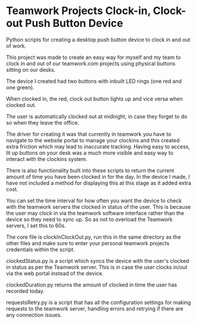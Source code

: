 # Teamwork Projects Clock-in, Clock-out Push Button Device
Python scripts for creating a desktop push button device to clock in and out of work.

This project was made to create an easy way for myself and my team to clock in and out of our teamwork.com projects using physical buttons sitting on our desks.

The device I created had two buttons with inbuilt LED rings (one red and one green).

When clocked in, the red, clock out button lights up and vice versa when clocked out.

The user is automatically clocked out at midnight, in case they forget to do so when they leave the office.

The driver for creating it was that currently in teamwork you have to navigate to the website portal to manage your clockins and this created extra friction which may lead to inaccurate tracking. Having easy to access, lit up buttons on your desk was a much more visible and easy way to interact with the clockins system.

There is also functionality built into these scripts to return the current amount of time you have been clocked in for the day. In the device I made, I have not included a method for displaying this at this stage as it added extra cost.

You can set the time interval for how often you want the device to check with the teamwork servers the clocked in status of the user. This is because the user may clock in via the teamwork software interface rather than the device so they need to sync up. So as not to overload the Teamwork servers, I set this to 60s.

The core file is clockInClockOut.py, run this in the same directory as the other files and make sure to enter your personal teamwork projects credentials within the script.

clockedStatus.py is a script which syncs the device with the user's clocked in status as per the Teamwork server. This is in case the user clocks in/out via the web portal instead of the device.

clockedDuration.py returns the amount of clocked in time the user has recorded today.

requestsRetry.py is a script that has all the configuration settings for making requests to the teamwork server, handling errors and retrying if there are any connection issues.
